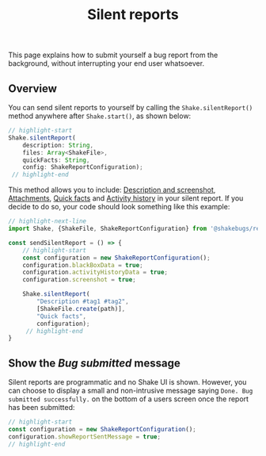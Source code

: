 ﻿---
id: silent-reports
title: Silent reports
---
This page explains how to submit yourself a bug report from the background, without interrupting your end user whatsoever.

## Overview
You can send silent reports to yourself by calling the `Shake.silentReport()` method anywhere after `Shake.start()`, as shown below:

```javascript title="App.js"
// highlight-start
Shake.silentReport(
    description: String, 
    files: Array<ShakeFile>,
    quickFacts: String,
    config: ShakeReportConfiguration);
 // highlight-end
```

This method allows you to include: [Description and screenshot](react/screenshot.md), [Attachments](react/attachments.md), [Quick facts](react/quick-facts.md) and [Activity history](react/activity.md) in your silent report.
If you decide to do so, your code should look something like this example:

```javascript title="App.js"
// highlight-next-line
import Shake, {ShakeFile, ShakeReportConfiguration} from '@shakebugs/react-native-shake';

const sendSilentReport = () => {
    // highlight-start
    const configuration = new ShakeReportConfiguration();
    configuration.blackBoxData = true;
    configuration.activityHistoryData = true;
    configuration.screenshot = true;

    Shake.silentReport(
        "Description #tag1 #tag2", 
        [ShakeFile.create(path)],
        "Quick facts",
        configuration);
     // highlight-end
}
```

## Show the *Bug submitted* message
Silent reports are programmatic and no Shake UI is shown.
However, you can choose to display a small and non-intrusive message saying
`Done. Bug submitted successfully.` on the bottom of a users screen once the report has been submitted:

```javascript title="App.js"
// highlight-start
const configuration = new ShakeReportConfiguration();
configuration.showReportSentMessage = true;
// highlight-end
```
